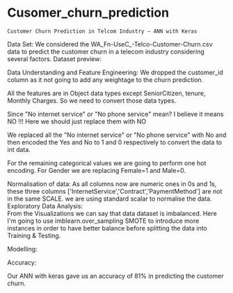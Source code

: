 # Cusomer_churn_prediction
    Customer Churn Prediction in Telcom Industry – ANN with Keras

Data Set:
We considered the WA_Fn-UseC_-Telco-Customer-Churn.csv data to predict the customer churn in a telecom industry considering several factors.
Dataset preview:
 

Data Understanding and Feature Engineering: 
We dropped the customer_id column as it not going to add any weightage to the churn prediction.
				 
All the features are in Object data types except SeniorCitizen, tenure, Monthly Charges. So we need to convert those data types.
 
Since "No internet service" or "No phone service" mean? I believe it means NO !!! Here we should just replace them with NO

We replaced all the "No internet service" or "No phone service" with No and then encoded the Yes and No to 1 and 0 respectively to convert the data to int data.

 
For the remaining categorical values we are going to perform one hot encoding.
For Gender we are replacing Female=1 and Male=0.


Normalisation of data:
As all columns now are numeric ones in 0s and 1s, these three columns ['InternetService','Contract','PaymentMethod'] are not in the same SCALE. we are using standard scalar to normalise the data.
Exploratory Data Analysis:  
From the Visualizations we can say that data dataset is imbalanced. Here I'm going to use imblearn.over_sampling SMOTE to introduce more instances in order to have better balance before splitting the data into Training & Testing.

   



Modelling:
 
Accuracy:
 
Our ANN with keras gave us an accuracy of 81% in predicting the customer churn.




